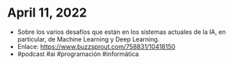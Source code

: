 # April 11, 2022

- Sobre los varios desafíos que están en los sistemas actuales de la IA, en particular, de Machine Learning y Deep Learning.
- Enlace: https://www.buzzsprout.com/758831/10418150
- #podcast #ai #programación #informática
